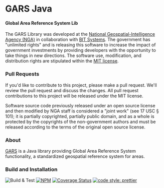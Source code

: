 # GARS Java

#### Global Area Reference System Lib ####

The GARS Library was developed at the [National Geospatial-Intelligence Agency (NGA)](http://www.nga.mil/) in collaboration with [BIT Systems](https://www.caci.com/bit-systems/). The government has "unlimited rights" and is releasing this software to increase the impact of government investments by providing developers with the opportunity to take things in new directions. The software use, modification, and distribution rights are stipulated within the [MIT license](http://choosealicense.com/licenses/mit/).

### Pull Requests ###
If you'd like to contribute to this project, please make a pull request. We'll review the pull request and discuss the changes. All pull request contributions to this project will be released under the MIT license.

Software source code previously released under an open source license and then modified by NGA staff is considered a "joint work" (see 17 USC § 101); it is partially copyrighted, partially public domain, and as a whole is protected by the copyrights of the non-government authors and must be released according to the terms of the original open source license.

### About ###

[GARS](http://ngageoint.github.io/gars-js/) is a Java library providing Global Area Reference System functionality, a standardized geospatial reference system for areas.

### Build and Installation ###

![Build & Test](https://github.com/ngageoint/gars-js/actions/workflows/build-test.yml/badge.svg)
[![NPM](https://img.shields.io/npm/v/@ngageoint/gars-js.svg)](https://www.npmjs.com/package/@ngageoint/gars-js)
[![Coverage Status](https://coveralls.io/repos/github/ngageoint/gars-js/badge.svg)](https://coveralls.io/github/ngageoint/gars-js)
[![code style: prettier](https://img.shields.io/badge/code_style-prettier-ff69b4.svg?style=flat-square)](https://github.com/prettier/prettier)